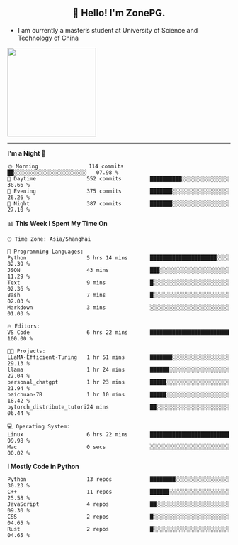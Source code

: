 <h2 align="center">👋 Hello! I'm ZonePG.</h2>

- I am currently a master’s student at University of Science and Technology of China

<img height=200 align="center" src="https://github-readme-stats.vercel.app/api?username=zonepg" />

-------

<!--START_SECTION:waka-->
**I'm a Night 🦉** 

```text
🌞 Morning                114 commits         ██░░░░░░░░░░░░░░░░░░░░░░░   07.98 % 
🌆 Daytime                552 commits         ██████████░░░░░░░░░░░░░░░   38.66 % 
🌃 Evening                375 commits         ███████░░░░░░░░░░░░░░░░░░   26.26 % 
🌙 Night                  387 commits         ███████░░░░░░░░░░░░░░░░░░   27.10 % 
```


📊 **This Week I Spent My Time On** 

```text
🕑︎ Time Zone: Asia/Shanghai

💬 Programming Languages: 
Python                   5 hrs 14 mins       █████████████████████░░░░   82.39 % 
JSON                     43 mins             ███░░░░░░░░░░░░░░░░░░░░░░   11.29 % 
Text                     9 mins              █░░░░░░░░░░░░░░░░░░░░░░░░   02.36 % 
Bash                     7 mins              █░░░░░░░░░░░░░░░░░░░░░░░░   02.03 % 
Markdown                 3 mins              ░░░░░░░░░░░░░░░░░░░░░░░░░   01.03 % 

🔥 Editors: 
VS Code                  6 hrs 22 mins       █████████████████████████   100.00 % 

🐱‍💻 Projects: 
LLaMA-Efficient-Tuning   1 hr 51 mins        ███████░░░░░░░░░░░░░░░░░░   29.13 % 
llama                    1 hr 24 mins        ██████░░░░░░░░░░░░░░░░░░░   22.04 % 
personal_chatgpt         1 hr 23 mins        █████░░░░░░░░░░░░░░░░░░░░   21.94 % 
baichuan-7B              1 hr 10 mins        █████░░░░░░░░░░░░░░░░░░░░   18.42 % 
pytorch_distribute_tutori24 mins             ██░░░░░░░░░░░░░░░░░░░░░░░   06.44 % 

💻 Operating System: 
Linux                    6 hrs 22 mins       █████████████████████████   99.98 % 
Mac                      0 secs              ░░░░░░░░░░░░░░░░░░░░░░░░░   00.02 % 
```

**I Mostly Code in Python** 

```text
Python                   13 repos            ████████░░░░░░░░░░░░░░░░░   30.23 % 
C++                      11 repos            ██████░░░░░░░░░░░░░░░░░░░   25.58 % 
JavaScript               4 repos             ██░░░░░░░░░░░░░░░░░░░░░░░   09.30 % 
CSS                      2 repos             █░░░░░░░░░░░░░░░░░░░░░░░░   04.65 % 
Rust                     2 repos             █░░░░░░░░░░░░░░░░░░░░░░░░   04.65 % 
```




<!--END_SECTION:waka-->
